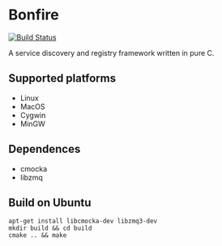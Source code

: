 # Bonfire

[![Build Status](https://travis-ci.com/deerlets/bonfire.svg?branch=master)](https://travis-ci.com/deerlets/bonfire)

A service discovery and registry framework written in pure C.

## Supported platforms

- Linux
- MacOS
- Cygwin
- MinGW

## Dependences

- cmocka
- libzmq

## Build on Ubuntu
```
apt-get install libcmocka-dev libzmq3-dev
mkdir build && cd build
cmake .. && make
```
